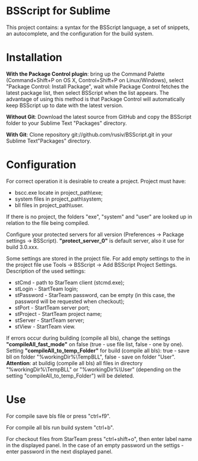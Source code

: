 # BSScript for Sublime
This project contains: a syntax for the BSScript language, a set of snippets, an autocomplete, and the configuration for the build system.
# Installation
**With the Package Control plugin**: bring up the Command Palette (Command+Shift+P on OS X, Control+Shift+P on Linux/Windows), select "Package Control: Install Package", wait while Package Control fetches the latest package list, then select BSScript when the list appears. 
The advantage of using this method is that Package Control will automatically keep BSScript up to date with the latest version.

**Without Git**: Download the latest source from GitHub and copy the BSScript folder to your Sublime Text "Packages" directory.

**With Git**: Clone repository git://github.com/rusiv/BSScript.git in your Sublime Text"Packages" directory.
# Configuration
For correct operation it is desirable to create a project. Project must have:
* bscc.exe locate in project_path\exe;
* system files in project_path\system;
* bll files in project_path\user.

If there is no project, the folders "exe", "system" and "user" are looked up in relation to the file being compiled.

Configure your protected servers for all version (Preferences -> Package settings -> BSScript). **"protect_server_0"** is default server, also it use for build 3.0.xxx.

Some settings are stored in the project file. For add empty settings to the in the project file use Tools -> BSScript -> Add BSScript Project Settings. Description of the used settings:
* stCmd - path to StarTeam client (stcmd.exe);
* stLogin - StartTeam login;
* stPassword - StarTeam password, can be empty (in this case, the password will be requested when checkout);
* stPort - StartTeam server port;
* stProject - StartTeam project name;
* stServer - StartTeam server;
* stView - StartTeam view.

If errors occur during building (compile all bls), change the settings **"compileAll_fast_mode"** on false (true - use file list, false - one by one).  
Setting **"compileAll_to_temp_Folder"** for build (compile all bls): true - save bll on folder "%workingDir%\TempBLL", false - save on folder "User". **Attention**: at buildig (compile all bls) all files in directory "%workingDir%\TempBLL" or "%workingDir%\User" (depending on the setting "compileAll_to_temp_Folder") will be deleted.

# Use
For compile save bls file or press "ctrl+f9".

For compile all bls run build system "ctrl+b".

For checkout files from StarTeam press "ctrl+shift+o", then enter label name in the displayed panel. In the case of an empty password un the settigs - enter password in the next displayed panel.
